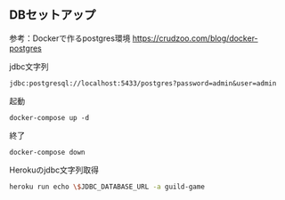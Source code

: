 ## DBセットアップ

参考：Dockerで作るpostgres環境
https://crudzoo.com/blog/docker-postgres

jdbc文字列
```
jdbc:postgresql://localhost:5433/postgres?password=admin&user=admin
```

起動 
```
docker-compose up -d
```
終了
```
docker-compose down
```

Herokuのjdbc文字列取得
```bash
heroku run echo \$JDBC_DATABASE_URL -a guild-game
```

